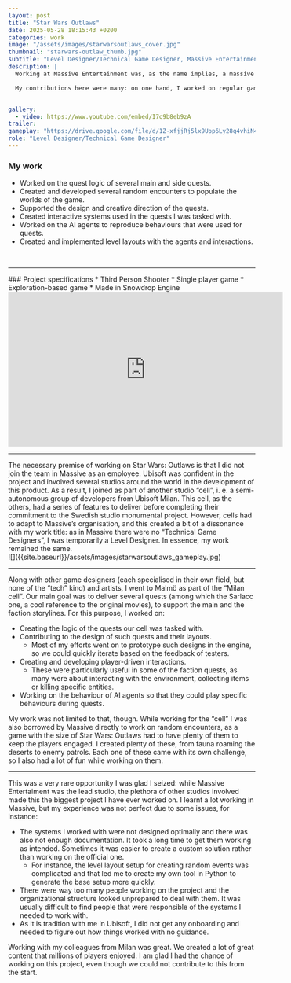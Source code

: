 ```yaml
---
layout: post
title: "Star Wars Outlaws"
date: 2025-05-28 18:15:43 +0200
categories: work
image: "/assets/images/starwarsoutlaws_cover.jpg"
thumbnail: "starwars-outlaw_thumb.jpg"
subtitle: "Level Designer/Technical Game Designer, Massive Entertainment, from Jan 2023 to Jan 2024"
description: |
  Working at Massive Entertainment was, as the name implies, a massive commitment. As is tradition, at least for me, at Ubisoft, I was thrown in the project and given no onboarding or guidance of any kind and while I needed to support a “cell” of several developers of colleagues of Milan with technical work.

  My contributions here were many: on one hand, I worked on regular game/level design on the Quests we as a group were tasked with; on the other, I created random events, interactive elements and AI logic, which were outside of the initially-limited scope of supporting this cell with the Quest logic graph.


gallery:
  - video: https://www.youtube.com/embed/I7q9b8eb9zA
trailer:
gameplay: "https://drive.google.com/file/d/1Z-xfjjRj5lx9Upp6Ly28q4vhiN4e0RZR/preview"
role: "Level Designer/Technical Game Designer"
---
```

### My work
-	Worked on the quest logic of several main and side quests.
-	Created and developed several random encounters to populate the worlds of the game.
-	Supported the design and creative direction of the quests.
-	Created interactive systems used in the quests I was tasked with.
-	Worked on the AI agents to reproduce behaviours that were used for quests.
-	Created and implemented level layouts with the agents and interactions.

<br>

---

<div class="row">
<div class="col-md-6">
### Project specifications
* Third Person Shooter
* Single player game
* Exploration-based game
* Made in Snowdrop Engine
</div>
<div class="col-md-6">
<iframe width="560" height="315" src="https://www.youtube.com/embed/ymcpwq1ltQc?si=vZyCkNIyVdklRfcA" frameborder="0" allow="accelerometer; autoplay; clipboard-write; encrypted-media; gyroscope; picture-in-picture" allowfullscreen></iframe>
</div>
</div>

---

<div class="row">
<div class="col-md-6">
The necessary premise of working on Star Wars: Outlaws is that I did not join the team in Massive as an employee. Ubisoft was confident in the project and involved several studios around the world in the development of this product. As a result, I joined as part of another studio “cell”, i. e.  a semi-autonomous group of developers from Ubisoft Milan. This cell, as the others, had a series of features to deliver before completing their commitment to the Swedish studio monumental project. However, cells had to adapt to Massive’s organisation, and this created a bit of a dissonance with my work title: as in Massive there were no “Technical Game Designers”, I was temporarily a Level Designer. In essence, my work remained the same.


</div>
<div class="col-md-6">
![]({{site.baseurl}}/assets/images/starwarsoutlaws_gameplay.jpg)
</div>
</div>

---

Along with other game designers (each specialised in their own field, but none of the “tech” kind) and artists, I went to Malmӧ as part of the “Milan cell”. Our main goal was to deliver several quests (among which the Sarlacc one, a cool reference to the original movies), to support the main and the faction storylines. For this purpose, I worked on:
* Creating the logic of the quests our cell was tasked with.
* Contributing to the design of such quests and their layouts.
    * Most of my efforts went on to prototype such designs in the engine, so we could quickly iterate based on the feedback of testers.
* Creating and developing player-driven interactions.
    * These were particularly useful in some of the faction quests, as many were about interacting with the environment, collecting items or killing specific entities.
* Working on the behaviour of AI agents so that they could play specific behaviours during quests.

My work was not limited to that, though. While working for the “cell” I was also borrowed by Massive directly to work on random encounters, as a game with the size of Star Wars: Outlaws had to have plenty of them to keep the players engaged. I created plenty of these, from fauna roaming the deserts to enemy patrols. Each one of these came with its own challenge, so I also had a lot of fun while working on them.

---

This was a very rare opportunity I was glad I seized: while Massive Entertaiment was the lead studio, the plethora of other studios involved made this the biggest project I have ever worked on. I learnt a lot working in Massive, but my experience was not perfect due to some issues, for instance:
* The systems I worked with were not designed optimally and there was also not enough documentation. It took a long time to get them working as intended. Sometimes it was easier to create a custom solution rather than working on the official one.
    * For instance, the level layout setup for creating random events was complicated and that led me to create my own tool in Python to generate the base setup more quickly.
* There were way too many people working on the project and the organizational structure looked unprepared to deal with them. It was usually difficult to find people that were responsible of the systems I needed to work with.
* As it is tradition with me in Ubisoft, I did not get any onboarding and needed to figure out how things worked with no guidance.

Working with my colleagues from Milan was great. We created a lot of great content that millions of players enjoyed. I am glad I had the chance of working on this project, even though we could not contribute to this from the start.
